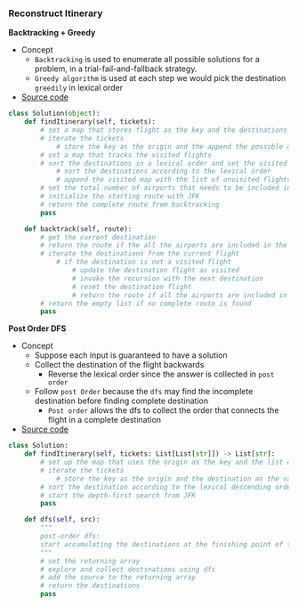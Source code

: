 ### Reconstruct Itinerary
**Backtracking + Greedy**
- Concept 
    - `Backtracking` is used to enumerate all possible solutions for a problem, in a trial-fail-and-fallback strategy.
    - `Greedy algorithm` is used at each step we would pick the destination `greedily` in lexical order
- [Source code](source/backtrack.py)

```python
class Solution(object):
    def findItinerary(self, tickets):
        # set a map that stores flight as the key and the destinations as the value
        # iterate the tickets
            # store the key as the origin and the append the possible destinations
        # set a map that tracks the visited flights
        # sort the destinations in a lexical order and set the visited flights
            # sort the destinations according to the lexical order
            # append the visited map with the list of unvisited flights
        # set the total number of airports that needs to be included in the route == tickets + 1 
        # initialize the starting route with JFK
        # return the complete route from backtracking
        pass

    def backtrack(self, route):
        # get the current destination 
        # return the route if the all the airports are included in the route
        # iterate the destinations from the current flight
            # if the destination is not a visited flight
                # update the destination flight as visited
                # invoke the recursion with the next destination
                # reset the destination flight
                # return the route if all the airports are included in the route
        # return the empty list if no complete route is found 
        pass
```

**Post Order DFS**
- Concept
    - Suppose each input is guaranteed to have a solution
    - Collect the destination of the flight backwards 
        - Reverse the lexical order since the answer is collected in `post order` 
    - Follow `post Order` because the `dfs` may find the incomplete destination  before finding complete destination
        - `Post order` allows the dfs to collect the order that connects the flight in a complete destination  
- [Source code](source/dfs.py)

```python
class Solution:
    def findItinerary(self, tickets: List[List[str]]) -> List[str]:
        # set up the map that uses the origin as the key and the list of destinations as the value
        # iterate the tickets
            # store the key as the origin and the destination as the value to the map
        # sort the destination according to the lexical descending order
        # start the depth-first search from JFK
        pass

    def dfs(self, src):
        """
        post-order dfs: 
        start accumulating the destinations at the finishing point of the dfs
        """
        # set the returning array
        # explore and collect destinations using dfs
        # add the source to the returning array
        # return the destinations
        pass
```